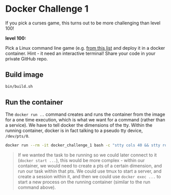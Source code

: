 # Docker Challenge 1

If you pick a curses game, this turns out to be more challenging than level 100!

__level 100:__

Pick a Linux command line game (e.g. [from this list](https://linoxide.com/linux-how-to/linux-command-line-games/) and deploy it in a docker container. Hint - it need an interactive terminal! Share your code in your private GitHub repo.

## Build image

```bash
bin/build.sh
```

## Run the container

The `docker run ..` command creates and runs the container from the image for a one time execution, which is what we want for a command (rather than a service). We have to tell docker the dimensions of the tty. Within the running container, docker is in fact talking to a pseudo tty device, `/dev/pts/0`.

```bash
docker run --rm -it docker_challenge_1 bash -c "stty cols 40 && stty rows 40 && /usr/games/pacman4console"
```

> If we wanted the task to be running so we could later connect to it (`docker start ...`), this would be more complex - within our container, we would need to create a pts of a certain dimension, and run our task within that pts. We could use tmux to start a server, and create a session within it, and then we could use `docker exec ...` to start a new process on the running container (similar to the run command above).

